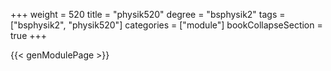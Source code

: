 +++
weight = 520
title = "physik520"
degree = "bsphysik2"
tags = ["bsphysik2", "physik520"]
categories = ["module"]
bookCollapseSection = true
+++

{{< genModulePage >}}
